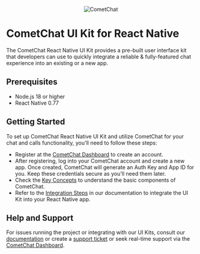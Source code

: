 <p align="center">
  <img alt="CometChat" src="https://assets.cometchat.io/website/images/logos/banner.png">
</p>

# CometChat UI Kit for React Native

The CometChat React Native UI Kit provides a pre-built user interface kit that developers can use to quickly integrate a reliable & fully-featured chat experience into an existing or a new app.

## Prerequisites
- Node.js 18 or higher
- React Native 0.77

## Getting Started
 To set up CometChat React Native UI Kit and utilize CometChat for your chat and calls functionality, you'll need to follow these steps:
- Register at the [CometChat Dashboard](https://app.cometchat.com/) to create an account.
- After registering, log into your CometChat account and create a new app. Once created, CometChat will generate an Auth Key and App ID for you. Keep these credentials secure as you'll need them later.
- Check the [Key Concepts](https://www.cometchat.com/docs/react-native-uikit/key-concepts) to understand the basic components of CometChat.
- Refer to the [Integration Steps](https://www.cometchat.com/docs/react-native-uikit/integration) in our documentation to integrate the UI Kit into your React Native app.

## Help and Support
For issues running the project or integrating with our UI Kits, consult our [documentation](https://www.cometchat.com/docs/react-native-uikit/integration) or create a [support ticket](https://help.cometchat.com/hc/en-us) or seek real-time support via the [CometChat Dashboard](https://app.cometchat.com/).